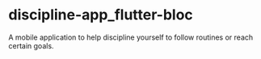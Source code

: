 # discipline-app_flutter-bloc
A mobile application to help discipline yourself to follow routines or reach certain goals.
